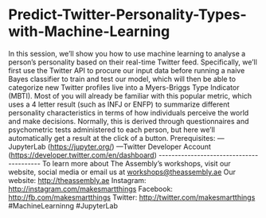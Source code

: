 # Predict-Twitter-Personality-Types-with-Machine-Learning
In this session, we’ll show you how to use machine learning to analyse a person’s personality based on their real-time Twitter feed. Specifically, we’ll first use the Twitter API to procure our input data before running a naive Bayes classifier to train and test our model, which will then be able to categorize new Twitter profiles live into a Myers-Briggs Type Indicator (MBTI).  Most of you will already be familiar with this popular metric, which uses a 4 letter result (such as INFJ or ENFP) to summarize different personality characteristics in terms of how individuals perceive the world and make decisions. Normally, this is derived through questionnaires and psychometric tests administered to each person, but here we’ll automatically get a result at the click of a button.  Prerequisites: —JupyterLab (https://jupyter.org/) —Twitter Developer Account (https://developer.twitter.com/en/dashboard)  -----------------------------------------  To learn more about The Assembly’s workshops, visit our website, social media or email us at workshops@theassembly.ae  Our website: http://theassembly.ae Instagram: http://instagram.com/makesmartthings Facebook: http://fb.com/makesmartthings Twitter: http://twitter.com/makesmartthings  #MachineLearninng #JupyterLab
